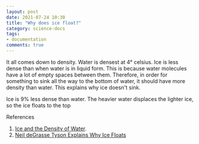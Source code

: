 ```yaml
---
layout: post
date: 2021-07-24 10:30
title: "Why does ice float?"
category: science-docs
tags:
- documentation
comments: true
---
```


It all comes down to density. Water is densest at 4&#176; celsius. Ice is less dense than when water is in liquid form. This is because
water molecules have a lot of empty spaces between them. Therefore, in order for something to sink all the way to the bottom of water, it should
have more density than water. This explains why ice doesn't sink.

Ice is 9% less dense than water. The heavier water displaces the lighter ice, so the ice floats to the top

References

1. [Ice and the Density of Water](https://www.thoughtco.com/why-does-ice-float-604304#:~:text=Ice%20floats%20because%20it%20is,ice%20floats%20to%20the%20top).
2. [Neil deGrasse Tyson Explains Why Ice Floats](https://youtu.be/cF7p5nAPnDU)